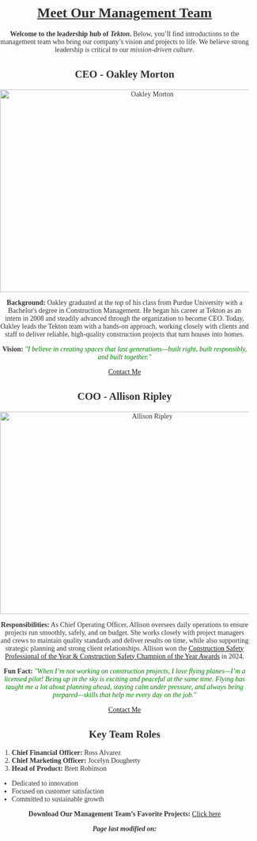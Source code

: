 
<html lang="en">
<head>
  <meta charset="UTF-8">
  <title>Our Management Team</title>
  <style>
    body {
      margin: 0;
      padding: 0;
      font-family: 'Georgia', serif;
      color: #333;
      text-align: center;
      
    }
background-container {
      background-image: url('https://images.unsplash.com/photo-1590650046871-72d5c8b0a7ef');
      background-size: cover;
      background-position: center;
      min-height: 100vh;
      position: relative;
    }

    overlay {
      background-color: rgba(255, 255, 255, 0.85);
      position: absolute;
      top: 0;
      left: 0;
      right: 0;
      bottom: 0;
      padding: 30px;
    }
    
    team-member {
      font-family: 'Arial', sans-serif;
      font-size: 16px;
      margin: 30px auto;
      text-align: left;
      background: #fff;
      border-radius: 12px;
      padding: 20px;
      box-shadow: 0 0 10px rgba(0,0,0,0.2);
      width: 80%;
    }

    highlight {
      color: darkblue;
    }

    secondary {
      color: gray;
    }

    small-text {
      font-size: 12px;
    }

    img {
      width: 100%;
      max-width: 600px;
      height: auto;
      border-radius: 10px;
      margin-top: 10px;
    }

    a {
      color: #007BFF;
      text-decoration: none;
    }

    a:hover {
      text-decoration: underline;
    }

    footer {
      font-size: 14px;
      margin-top: 40px;
      color: gray;
    }
  </style>
</head>

<body>
  <div class="overlay">
    <h1><u>Meet Our <span class="highlight">Management Team</span></u></h1>

<p><b>Welcome to the leadership hub of <i>Tekton</i>.</b> Below, you’ll find introductions to the management team who bring our company’s vision and projects to life. We believe strong leadership is critical to our <span class="secondary"><i>mission-driven culture</i></span>.</p>

<div class="team-member">
<center>
<h2>CEO - <span class="highlight">Oakley Morton</span></h2>
<img src="https://img.freepik.com/free-photo/handsome-young-businessman-suit_273609-6513.jpg?semt=ais_hybrid&w=740" alt="Oakley Morton" width= 600 height = 410 >
</center>
<p><b>Background:</b> Oakley graduated at the top of his class from Purdue University with a Bachelor's degree in Construction Management. He began his career at Tekton as an intern in 2008 and steadily advanced through the organization to become CEO. Today, Oakley leads the Tekton team with a hands-on approach, working closely with clients and staff to deliver reliable, high-quality construction projects that turn houses into homes.</p>
<p><b>Vision:</b> <font color = "green"><i><span class="secondary">"I believe in creating spaces that last generations—built right, built responsibly, and built together."</span></i></font></p>
<a href="mailto:Oakley.Morton@tekton.com">Contact Me</a>
  </div>

  <div class="team-member">
      <center>
        <h2>COO - <span class="highlight">Allison Ripley</span></h2>
        <img src="https://www.naem.org/images/default-source/articles-images/naem-2018-article-pretty-older-business-woman-successful-confidence-700x500.jpg?sfvrsn=9ecb369_6" alt="Allison Ripley" width= 600 height = 410 >
      </center>
      <p><b>Responsibilities:</b> As Chief Operating Officer, Allison oversees daily operations to ensure projects run smoothly, safely, and on budget. She works closely with project managers and crews to maintain quality standards and deliver results on time, while also supporting strategic planning and strong client relationships. Allison won the <a href="https://www.agc.org/about-us/awards-recognition-programs" target="_blank" rel="noopener noreferrer">Construction Safety Professional of the Year & Construction Safety Champion of the Year Awards</a> in 2024.</p>
      <p><b>Fun Fact:</b> <font color = "green"><i><span class="secondary">"When I’m not working on construction projects, I love flying planes—I’m a licensed pilot! Being up in the sky is exciting and peaceful at the same time. Flying has taught me a lot about planning ahead, staying calm under pressure, and always being prepared—skills that help me every day on the job."</span></i></font color></p>
      <a href="mailto:Allison.Ripley@tekton.com">Contact Me</a>
    </div>

 <div class="team-member" style="text-align: left;">
     <center>
        <h2>Key Team Roles</h2>
    </center>
      <ol>
        <li><b>Chief Financial Officer:</b> Ross Alvarez</li>
        <li><b>Chief Marketing Officer:</b> Jocelyn Dougherty</li>
        <li><b>Head of Product:</b> Brett Robinson</li>
      </ol>
      <ul>
        <li>Dedicated to innovation</li>
        <li>Focused on customer satisfaction</li>
        <li>Committed to sustainable growth</li>
      </ul>
    </div>

  <p><b>Download Our Management Team’s Favorite Projects:</b> 
    <a href="https://purdue0-my.sharepoint.com/:w:/r/personal/edwar369_purdue_edu/Documents/MGMT%20349/Our%20Management%20Team%27s%20Favorite%20Projects.docx?d=wc7ea4bf292a4485392f012d473c37b90&csf=1&web=1&e=GPYsNB" target="_blank" rel="noopener noreferrer">Click here </a></p>

  <div class="footer">
    <p><b><i>Page last modified on:</i></b> <script>document.write(new Date().toLocaleDateString());</script></p>
    </div>
  </div>
</body>
</html>

